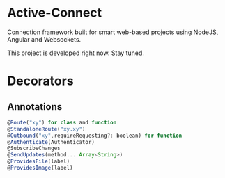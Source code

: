 # Active-Connect

Connection framework built for smart web-based projects using NodeJS, Angular and Websockets.

This project is developed right now. Stay tuned.

# Decorators

## Annotations

```javascript
@Route("xy") for class and function
@StandaloneRoute("xy.xy")
@Outbound("xy",requireRequesting?: boolean) for function
@Authenticate(Authenticator)
@SubscribeChanges
@SendUpdates(method... Array<String>)
@ProvidesFile(label)
@ProvidesImage(label)
```
